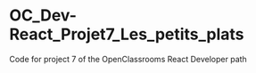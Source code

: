 # OC_Dev-React_Projet7_Les_petits_plats
Code for project 7 of the OpenClassrooms React Developer path 
